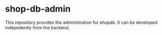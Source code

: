 # shop-db-admin

This repository provides the administration for shopdb. It can be developed indepedently from the backend.
